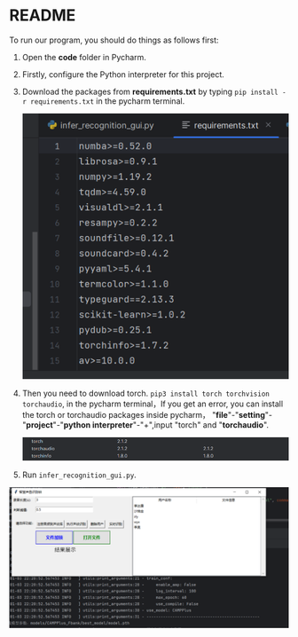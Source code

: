 # README

To run our program, you should do things as follows first:

1. Open the **code** folder in Pycharm.

2. Firstly, configure the Python interpreter for this project.

3. Download the packages from **requirements.txt** by typing `pip install -r requirements.txt` in the pycharm terminal.

   ![image-20240103221848084](./images/image-20240103221848084.png)

4. Then you need to download torch.
   `pip3 install torch torchvision torchaudio`, in the pycharm terminal，If you get an error, you can install the torch or torchaudio packages inside pycharm，
   "**file**"-"**setting**"-"**project**"-"**python interpreter**"-"+",input "torch" and "**torchaudio**".

   ![image-20240103221944653](./images/image-20240103221944653.png)

5. Run `infer_recognition_gui.py`.

![image-20240103222102588](./images/image-20240103222102588.png)
